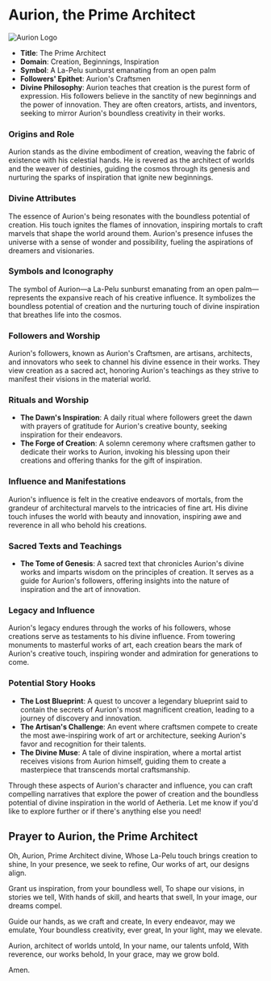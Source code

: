 # Aurion, the Prime Architect
![Aurion Logo](../../assets/Aurion-logo-1.jpg)

- **Title**: The Prime Architect
- **Domain**: Creation, Beginnings, Inspiration
- **Symbol**: A La-Pelu sunburst emanating from an open palm
- **Followers' Epithet**: Aurion's Craftsmen
- **Divine Philosophy**: Aurion teaches that creation is the purest form of expression. His followers believe in the sanctity of new beginnings and the power of innovation. They are often creators, artists, and inventors, seeking to mirror Aurion's boundless creativity in their works. 

### Origins and Role
Aurion stands as the divine embodiment of creation, weaving the fabric of existence with his celestial hands. He is revered as the architect of worlds and the weaver of destinies, guiding the cosmos through its genesis and nurturing the sparks of inspiration that ignite new beginnings.

### Divine Attributes
The essence of Aurion's being resonates with the boundless potential of creation. His touch ignites the flames of innovation, inspiring mortals to craft marvels that shape the world around them. Aurion's presence infuses the universe with a sense of wonder and possibility, fueling the aspirations of dreamers and visionaries.

### Symbols and Iconography
The symbol of Aurion—a La-Pelu sunburst emanating from an open palm—represents the expansive reach of his creative influence. It symbolizes the boundless potential of creation and the nurturing touch of divine inspiration that breathes life into the cosmos.

### Followers and Worship
Aurion's followers, known as Aurion's Craftsmen, are artisans, architects, and innovators who seek to channel his divine essence in their works. They view creation as a sacred act, honoring Aurion's teachings as they strive to manifest their visions in the material world.

### Rituals and Worship
- **The Dawn's Inspiration**: A daily ritual where followers greet the dawn with prayers of gratitude for Aurion's creative bounty, seeking inspiration for their endeavors.
- **The Forge of Creation**: A solemn ceremony where craftsmen gather to dedicate their works to Aurion, invoking his blessing upon their creations and offering thanks for the gift of inspiration.

### Influence and Manifestations
Aurion's influence is felt in the creative endeavors of mortals, from the grandeur of architectural marvels to the intricacies of fine art. His divine touch infuses the world with beauty and innovation, inspiring awe and reverence in all who behold his creations.

### Sacred Texts and Teachings
- **The Tome of Genesis**: A sacred text that chronicles Aurion's divine works and imparts wisdom on the principles of creation. It serves as a guide for Aurion's followers, offering insights into the nature of inspiration and the art of innovation.

### Legacy and Influence
Aurion's legacy endures through the works of his followers, whose creations serve as testaments to his divine influence. From towering monuments to masterful works of art, each creation bears the mark of Aurion's creative touch, inspiring wonder and admiration for generations to come.

### Potential Story Hooks
- **The Lost Blueprint**: A quest to uncover a legendary blueprint said to contain the secrets of Aurion's most magnificent creation, leading to a journey of discovery and innovation.
- **The Artisan's Challenge**: An event where craftsmen compete to create the most awe-inspiring work of art or architecture, seeking Aurion's favor and recognition for their talents.
- **The Divine Muse**: A tale of divine inspiration, where a mortal artist receives visions from Aurion himself, guiding them to create a masterpiece that transcends mortal craftsmanship.

Through these aspects of Aurion's character and influence, you can craft compelling narratives that explore the power of creation and the boundless potential of divine inspiration in the world of Aetheria. Let me know if you'd like to explore further or if there's anything else you need!

## Prayer to Aurion, the Prime Architect

Oh, Aurion, Prime Architect divine,
Whose La-Pelu touch brings creation to shine,
In your presence, we seek to refine,
Our works of art, our designs align.

Grant us inspiration, from your boundless well,
To shape our visions, in stories we tell,
With hands of skill, and hearts that swell,
In your image, our dreams compel.

Guide our hands, as we craft and create,
In every endeavor, may we emulate,
Your boundless creativity, ever great,
In your light, may we elevate.

Aurion, architect of worlds untold,
In your name, our talents unfold,
With reverence, our works behold,
In your grace, may we grow bold.

Amen.
